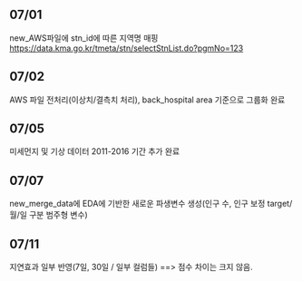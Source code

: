 ## 07/01
new_AWS파일에 stn_id에 따른 지역명 매핑 https://data.kma.go.kr/tmeta/stn/selectStnList.do?pgmNo=123

## 07/02
AWS 파일 전처리(이상치/결측치 처리), back_hospital area 기준으로 그룹화 완료

## 07/05
미세먼지 및 기상 데이터 2011-2016 기간 추가 완료

## 07/07
new_merge_data에 EDA에 기반한 새로운 파생변수 생성(인구 수, 인구 보정 target/월/일 구분 범주형 변수)

## 07/11
지연효과 일부 반영(7일, 30일 / 일부 컬럼들) ==> 점수 차이는 크지 않음. 
